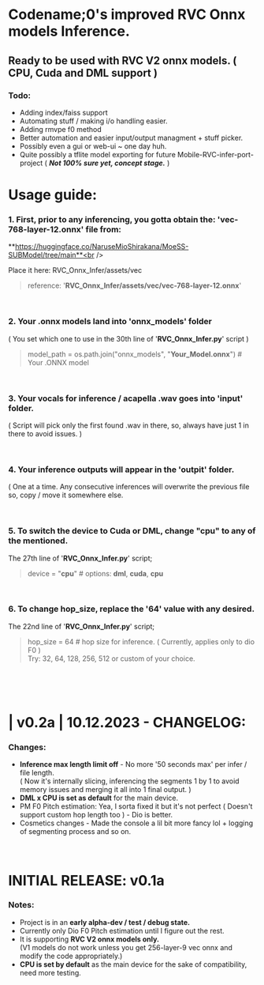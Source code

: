 # Codename;0's improved RVC Onnx models Inference.<br />

## Ready to be used with RVC V2 onnx models. ( CPU, Cuda and DML support )<br />
### Todo:
- Adding index/faiss support
- Automating stuff / making i/o handling easier.
- Adding rmvpe f0 method
- Better automation and easier input/output managment + stuff picker.
- Possibly even a gui or web-ui ~ one day huh.
- Quite possibly a tflite model exporting for future Mobile-RVC-infer-port-project ( ***Not 100% sure yet, concept stage.*** )<br />
# Usage guide:

### 1. First, prior to any inferencing, you gotta obtain the: '**vec-768-layer-12.onnx**' file from:<br />
**https://huggingface.co/NaruseMioShirakana/MoeSS-SUBModel/tree/main**<br />

Place it here: RVC_Onnx_Infer/assets/vec
> reference: '**RVC_Onnx_Infer/assets/vec/vec-768-layer-12.onnx**'

⠀<br />
### 2. Your .onnx models land into '**onnx_models**' folder
( You set which one to use in the 30th line of '**RVC_Onnx_Infer.py**' script )
> model_path = os.path.join("onnx_models", "**Your_Model.onnx**")  # Your .ONNX model

⠀<br />
### 3. Your vocals for inference / acapella .wav goes into 'input' folder.
( Script will pick only the first found .wav in there, so, always have just 1 in there to avoid issues. )

⠀<br />
### 4. Your inference outputs will appear in the '**outpit**' folder.
( One at a time. Any consecutive inferences will overwrite the previous file so, copy / move it somewhere else.

⠀<br />
### 5. To switch the device to Cuda or DML, change "**cpu**" to any of the mentioned.<br />
The 27th line of '**RVC_Onnx_Infer.py**' script;
> device = "**cpu**"  # options: **dml**, **cuda**, **cpu**

⠀<br />
### 6. To change hop_size, replace the '64' value with any desired.<br />
The 22nd line of '**RVC_Onnx_Infer.py**' script;
> hop_size = 64 # hop size for inference. ( Currently, applies only to dio F0 )<br />
> Try: 32, 64, 128, 256, 512  or custom of your choice.

⠀<br />
⠀<br />
⠀<br />
# | v0.2a | 10.12.2023 - CHANGELOG: <br />
### Changes:
- **Inference max length limit off** - No more '50 seconds max' per infer / file length.<br />
( Now it's internally slicing, inferencing the segments 1 by 1 to avoid memory issues and merging it all into 1 final output. )  
- **DML x CPU is set as default** for the main device.<br />
- PM F0 Pitch estimation: Yea, I sorta fixed it but it's not perfect ( Doesn't support custom hop length too ) - Dio is better.
- Cosmetics changes - Made the console a lil bit more fancy lol + logging of segmenting process and so on.
⠀<br />
⠀<br />
⠀<br />
# INITIAL RELEASE: v0.1a<br />
### Notes:
- Project is in an **early alpha-dev / test / debug state.**
- Currently only Dio F0 Pitch estimation until I figure out the rest.
- It is supporting **RVC V2 onnx models only.**<br />
(V1 models do not work unless you get 256-layer-9 vec onnx and modify the code appropriately.)
⠀<br />
- **CPU is set by default** as the main device for the sake of compatibility, need more testing.<br />
